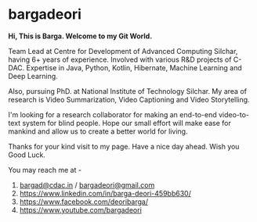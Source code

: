# bargadeori
**Hi, This is Barga. Welcome to my Git World.**

Team Lead at Centre for Development of Advanced Computing Silchar, having 6+ years of experience. Involved with various R&D projects of C-DAC. Expertise in Java, Python, Kotlin, Hibernate, Machine Learning and Deep Learning. 

Also, pursuing PhD. at National Institute of Technology Silchar. My area of research is Video Summarization, Video Captioning and Video Storytelling. 

I'm looking for a research collaborator for making an end-to-end video-to-text system for blind people. Hope our small effort will make ease for mankind and allow us to create a better world for living.

Thanks for your kind visit to my page. Have a nice day ahead. Wish you Good Luck.

You may reach me at - 

1. bargad@cdac.in / bargadeori@gmail.com
2. https://www.linkedin.com/in/barga-deori-459bb630/
3. https://www.facebook.com/deoribarga/
4. https://www.youtube.com/bargadeori



